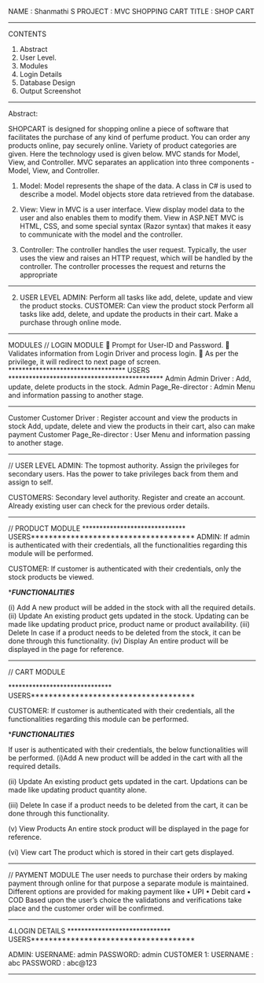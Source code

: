 NAME    : 		Shanmathi S
PROJECT : 	  MVC SHOPPING CART
TITLE   : 		SHOP CART
_________________________________________________________________________________________________________________________________
CONTENTS 

1. Abstract
2. User Level. 
3. Modules 
4. Login Details 
5. Database Design 
6. Output Screenshot
_________________________________________________________________________________________________________________________________

Abstract:

 SHOPCART is designed for shopping online a piece of software that facilitates the purchase of any kind of perfume product. 
 You can order any products online, pay securely online. Variety of product categories are given. 
 Here the technology used is given below.
 MVC stands for Model, View, and Controller. 
 MVC separates an application into three components - Model, View, and Controller. 
 
1.	Model: Model represents the shape of the data. A class in C# is used to describe a model. Model objects store data retrieved from the database.
 
2.	View: View in MVC is a user interface. View display model data to the user and also enables them to modify them. View in ASP.NET MVC is HTML, CSS, and some special syntax (Razor syntax) that makes it easy to communicate with the model and the controller.
 
3.	Controller: The controller handles the user request. Typically, the user uses the view and raises an HTTP request, which will be handled by the controller. The controller processes the request and returns the appropriate

_________________________________________________________________________________________________________________________________



2. USER LEVEL
 ADMIN: 
Perform all tasks like add, delete, update and view the product stocks. 
CUSTOMER: 
Can view the product stock
Perform all tasks like add, delete, and update the products in their cart. 
Make a purchase through online mode.
_________________________________________________________________________________________________________________________________

MODULES 
// LOGIN MODULE 
  Prompt for User-ID and Password.
  Validates information from Login Driver and process login.
  As per the privilege, it will redirect to next page of screen. 
 ********************************** USERS ********************************************* 
Admin 
Admin Driver           : Add, update, delete products in the stock. 
Admin Page_Re-director : Admin Menu and information passing to another stage. 
_________________________________________________________________________________________________________________________________

Customer
 Customer Driver           : Register account and view the products in stock Add, update, delete and view the products in their cart, also can make payment
 Customer Page_Re-director : User Menu and information passing to another stage. 
 _________________________________________________________________________________________________________________________________

// USER LEVEL 
ADMIN: 
The topmost authority. 
Assign the privileges for secondary users. 
Has the power to take privileges back from them and assign to self. 

CUSTOMERS: 
Secondary level authority. 
Register and create an account. 
Already existing user can check for the previous order details.
_________________________________________________________________________________________________________________________________

// PRODUCT MODULE
****************************** USERS************************************* 
ADMIN: 
If admin is authenticated with their credentials, all the functionalities regarding this module will be performed. 

CUSTOMER: 
If customer is authenticated with their credentials, only the stock products be viewed. 

****************************FUNCTIONALITIES***************************

(i)	Add 
A new product will be added in the stock with all the required details.
(ii)	Update
 		An existing product gets updated in the stock. Updating can be made like updating product price, product name or product availability.
(iii)	Delete
 In case if a product needs to be deleted from the stock, it can be done through this functionality.
(iv)	Display
 An entire product will be displayed in the page for reference.
_________________________________________________________________________________________________________________________________

// CART MODULE

 ****************************** USERS************************************* 
 
CUSTOMER: 
If customer is authenticated with their credentials, all the functionalities regarding this module can be performed.

 ****************************FUNCTIONALITIES*************************** 
 
If user is authenticated with their credentials, the below functionalities will be performed. 
(i)Add 
A new product will be added in the cart with all the required details. 

(ii) Update 
An existing product gets updated in the cart. Updations can be made like updating product quantity alone. 

(iii) Delete 
In case if a product needs to be deleted from the cart, it can be done through this functionality. 

(v)	View Products 
An entire stock product will be displayed in the page for reference. 

(vi)	View cart 
The product which is stored in their cart gets displayed.
_________________________________________________________________________________________________________________________________

// PAYMENT MODULE 
The user needs to purchase their orders by making payment through online for that purpose a separate module is maintained. 
Different options are provided for making payment like
 • UPI 
• Debit card 
• COD 
Based upon the user’s choice the validations and verifications take place and the customer order will be confirmed.
_________________________________________________________________________________________________________________________________

4.LOGIN DETAILS 
****************************** USERS************************************* 

ADMIN:
 USERNAME: admin 
PASSWORD: admin 
CUSTOMER 1: 
USERNAME : abc
PASSWORD : abc@123 

_________________________________________________________________________________________________________________________________



